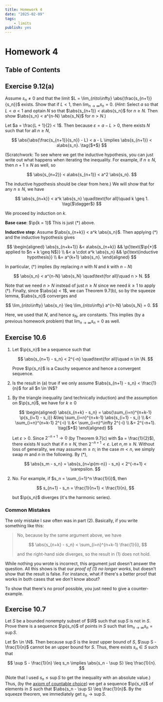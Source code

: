 ```yaml
---
title: Homework 4
date: "2025-02-09"
tags:
    - limits
publish: yes
---
```


# Homework 4

## Table of Contents

## Exercise 9.12(a)

Assume $s_n \neq 0$ and that the limit $L = \lim_{n\to\infty} \abs{\frac{s_{n+1}}{s_n}}$ exists. Show that if $L < 1$, then $\lim_{n\to\infty} s_n = 0$. (_Hint_: Select $a$ so that $L < a < 1$ and optain $N$ so that $\abs{s_{n+1}} < a\abs{s_n}$ for $n \geq N$. Then show $\abs{s_n} < a^{n-N} \abs{s_N}$ for $n > N$.)

<solution>

Let $a = \frac{L + 1}{2} < 1$. Then because $\varepsilon = a - L > 0$, there exists $N$ such that for all $n \geq N$,

$$
\abs{\abs{\frac{s_{n+1}}{s_n}} - L} < a - L
\implies \abs{s_{n+1}} < a\abs{s_n}. \tag{$*$}
$$

(Scratchwork: To see where we get the inductive hypothesis, you can just write out what happens when iterating the inequality. For example, if $n \geq N$, then $n + 1 \geq N$ as well, so

$$
\abs{s_{n+2}} < a\abs{s_{n+1}} < a^2 \abs{s_n}.
$$

The inductive hypothesis should be clear from here.) We will show that for any $n \geq N$, we have

$$
\abs{s_{n+k}} < a^k \abs{s_n}
\quad\text{for all}\quad k \geq 1. \tag{$\dagger$}
$$

We proceed by induction on $k$.

**Base case**: $\p{k = 1}$ This is just ($*$) above.

**Inductive step**: Assume $\abs{s_{n+k}} < a^k \abs{s_n}$. Then applying ($*$) and the inductive hypothesis gives

$$
\begin{aligned}
    \abs{s_{n+k+1}}
        &< a\abs{s_{n+k}}
            && \p{\text{$\p{*}$ applied to $n + k \geq N$}} \\
        &< a \cdot a^k \abs{s_n}
            && \p{\text{inductive hypothesis}} \\
        &= a^{k+1} \abs{s_n}.
\end{aligned}
$$

In particular, ($\dagger$) implies (by replacing $n$ with $N$ and $k$ with $n - N$)

$$
\abs{s_n} < a^{n-N} \abs{s_N}
\quad\text{for all}\quad n > N.
$$

Note that we need $n > N$ instead of just $n \geq N$ since we need $k \geq 1$ to apply ($\dagger$). Finally, since $\abs{a} < 1$, we can Theorem 9.7(b), so by the squeeze lemma, $\abs{s_n}$ converges and

$$
\lim_{n\to\infty} \abs{s_n} \leq \lim_{n\to\infty} a^{n-N} \abs{s_N} = 0.
$$

Here, we used that $N$, and hence $s_N$, are constants. This implies (by a previous homework problem) that $\lim_{n\to\infty} s_n = 0$ as well.

</solution>

## Exercise 10.6

1. Let $\p{s_n}$ be a sequence such that

    $$
    \abs{s_{n+1} - s_n} < 2^{-n}
    \quad\text{for all}\quad n \in \N.
    $$

    Prove $\p{s_n}$ is a Cauchy sequence and hence a convergent sequence.

2. Is the result in (a) true if we only assume $\abs{s_{n+1} - s_n} < \frac{1}{n}$ for all $n \in \N$?

<solution>

1. By the triangle inequality (and technically induction) and the assumption on $\p{s_n}$, we have for $k \geq 0$

    $$
    \begin{aligned}
        \abs{s_{n+k} - s_n}
             = \abs{\sum_{i=n}^{n+k-1} \p{s_{i+1} - s_i}}
            &\leq \sum_{i=n}^{n+k-1} \abs{s_{i+1} - s_i} \\
            &< \sum_{i=n}^{n+k-1} 2^{-i} \\
            &< \sum_{i=n}^\infty 2^{-i} \\
            &= 2^{-n+1}. \tag{$*$}
    \end{aligned}
    $$

    Let $\varepsilon > 0$. Since $2^{-n+1} \to 0$ (by Theorem 9.7(c) with $a = \frac{1}{2}$), there exists $N$ such that if $n \geq N$, then $2^{-n+1} < \varepsilon$. Let $n, m \geq N$. Without loss of generality, we may assume $m \geq n$; in the case $m < n$, we simply swap $m$ and $n$ in the following. By ($*$),

    $$
    \abs{s_m - s_n}
        = \abs{s_{n+\p{m-n}} - s_n}
        < 2^{-n+1}
        < \varepsilon.
    $$

2. No. For example, if $s_n = \sum_{i=1}^n \frac{1}{i}$, then

    $$
    s_{n+1} - s_n = \frac{1}{n+1} < \frac{1}{n},
    $$

    but $\p{s_n}$ diverges (it's the harmonic series).

### Common Mistakes

The only mistake I saw often was in part (2). Basically, if you write something like this:

> No, because by the same argument above, we have
>
> $$
> \abs{s_{n+k} - s_n} < \sum_{i=n}^{n+k-1} \frac{1}{i},
> $$
>
> and the right-hand side diverges, so the result in (1) does not hold.

While nothing you wrote is incorrect, this argument just doesn't answer the question. All this shows is that our _proof of (1) no longer works_, but doesn't show that the result is false. For instance, what if there's a better proof that works in both cases that we don't know about?

To show that there's no proof possible, you just need to give a counter-example.

</solution>

## Exercise 10.7

Let $S$ be a bounded nonempty subset of $\R$ such that $\sup S$ is not in $S$. Prove there is a sequence $\p{s_n}$ of points in $S$ such that $\lim_{n\to\infty} s_n = \sup S$.

<solution>

Let $n \in \N$. Then because $\sup S$ is the _least_ upper bound of $S$, $\sup S - \frac{1}{n}$ cannot be an upper bound for $S$. Thus, there exists $s_n \in S$ such that

$$
\sup S - \frac{1}{n} \leq s_n
\implies \abs{s_n - \sup S} \leq \frac{1}{n}.
$$

(Note that I used $s_n \leq \sup S$ to get the inequality with an absolute value.) Thus, (by the [axiom of countable choice](https://en.wikipedia.org/wiki/Axiom_of_countable_choice)) we get a sequence $\p{s_n}$ of elements in $S$ such that $\abs{s_n - \sup S} \leq \frac{1}{n}$. By the squeeze theorem, we immediately get $s_n \to \sup S$.

</solution>
